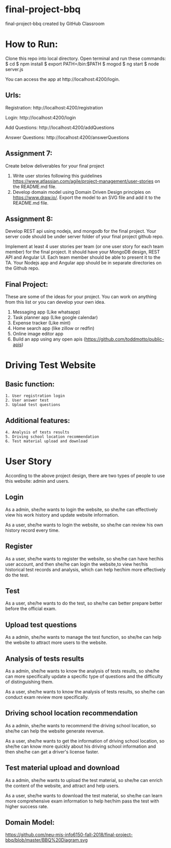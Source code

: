 # final-project-bbq
final-project-bbq created by GitHub Classroom

# How to Run:
Clone this repo into local directory.
Open terminal and run these commands:
$ cd <local project directory>
$ npm install
$ export PATH=<local mongodb directory>/bin:$PATH
$ mogod
$ ng start
$ node server.js
  
You can access the app at http://localhost:4200/login.

## Urls:

Registration: http://localhost:4200/registration

Login: http://localhost:4200/login

Add Questions: http://localhost:4200/addQuestions

Answer Questions: http://localhost:4200/answerQuestions


## Assignment 7:
Create below deliverables for your final project
1. Write user stories following this guidelines https://www.atlassian.com/agile/project-management/user-stories on the README.md file.
2. Develop domain model using Domain Driven Design principles on https://www.draw.io/. Export the model to an SVG file and add it to the README.md file.

## Assignment 8:
Develop REST api using nodejs, and mongodb for the final project. Your server code should be under server folder of your final project github repo.

Implement at least 4 user stories per team (or one user story for each team member) for the final project. It should have your MongoDB design, REST API and Angular UI. Each team member should be able to present it to the TA.
Your Nodejs app and Angular app should be in separate directories on the Github repo.

## Final Project:
These are some of the ideas for your project. You can work on anything from this list or you can develop your own idea.
1. Messaging app (Like whatsapp)
2. Task planner app (LIke google calendar)
3. Expense tracker (Like mint)
4. Home search app (like zillow or redfin)
5. Online image editor app
6. Build an app using any open apis (https://github.com/toddmotto/public-apis)

# Driving Test Website
   ## Basic function:
    1. User registration login 
    2. User answer test
    3. Upload test questions
   ## Additional features:
    4. Analysis of tests results
    5. Driving school location recommendation
    6. Test material upload and download
# User Story
   According to the above project design, there are two types of people to use this website: admin and users.
   
   ## Login 
   As a admin, she/he wants to login the website, so she/he can effectively view his work history and update website information.
   
   As a user, she/he wants to login the website, so she/he can review his own history record every time.
   
   ## Register
   As a user, she/he wants to register the website, so she/he can have her/his user account, and then she/he can login the website,to view her/his historical test records and analysis, which can help her/him more effectively do the test.
   
   ## Test
   As a user, she/he wants to do the test, so she/he can better prepare better before the official exam.
   
   ## Upload test questions
   As a admin, she/he wants to manage the test function, so she/he can help the website to attract more users to the website.
   
   ## Analysis of tests results
   As a admin, she/he wants to know the analysis of tests results, so she/he can more specifically update a specific type of questions and the difficulty of distinguishing them.
   
   As a user, she/he wants to know the analysis of tests results, so she/he can conduct exam review more specifically.
   
   ## Driving school location recommendation
   As a admin, she/he wants to recommend the driving school location, so she/he can help the website generate revenue.
   
   As a user, she/he wants to get the information of driving school location, so she/he can know more quickly about his driving school information and then she/he can get a driver's license faster.
   
   ## Test material upload and download
   As a admin, she/he wants to upload the test material, so she/he can enrich the content of the website, and attract and help users.
   
   As a user, she/he wants to download the test material, so she/he can learn more comprehensive exam information to help her/him pass the test with higher success rate.

## Domain Model:
https://github.com/neu-mis-info6150-fall-2018/final-project-bbq/blob/master/BBQ%20Diagram.svg
